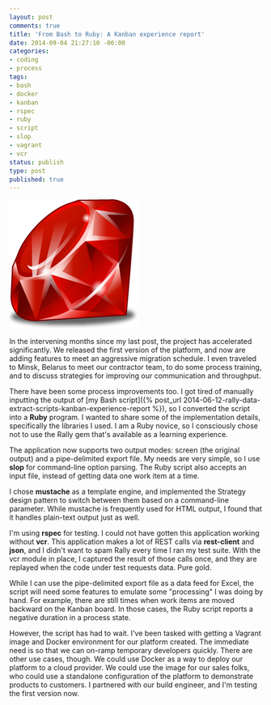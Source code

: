 ```yaml
---
layout: post
comments: true
title: 'From Bash to Ruby: A Kanban experience report'
date: 2014-09-04 21:27:10 -06:00
categories:
- coding
- process
tags:
- bash
- docker
- kanban
- rspec
- ruby
- script
- slop
- vagrant
- vcr
status: publish
type: post
published: true
---
```

![rubylang](/assets/rubylang.png)

In the intervening months since my last post, the project has accelerated significantly. We released the first version of the platform, and now are adding features to meet an aggressive migration schedule. I even traveled to Minsk, Belarus to meet our contractor team, to do some process training, and to discuss strategies for improving our communication and throughput.

There have been some process improvements too. I got tired of manually inputting the output of [my Bash script]({% post_url 2014-06-12-rally-data-extract-scripts-kanban-experience-report %}), so I converted the script into a **Ruby** program. I wanted to share some of the implementation details, specifically the libraries I used. I am a Ruby novice, so I consciously chose not to use the Rally gem that's available as a learning experience.

The application now supports two output modes: screen (the original output) and a pipe-delimited export file. My needs are very simple, so I use **slop** for command-line option parsing. The Ruby script also accepts an input file, instead of getting data one work item at a time.

I chose **mustache** as a template engine, and implemented the Strategy design pattern to switch between them based on a command-line parameter. While mustache is frequently used for HTML output, I found that it handles plain-text output just as well.

I'm using **rspec** for testing. I could not have gotten this application working without **vcr**. This application makes a lot of REST calls via **rest-client** and **json**, and I didn't want to spam Rally every time I ran my test suite. With the vcr module in place, I captured the result of those calls once, and they are replayed when the code under test requests data. Pure gold.

While I can use the pipe-delimited export file as a data feed for Excel, the script will need some features to emulate some "processing" I was doing by hand. For example, there are still times when work items are moved backward on the Kanban board. In those cases, the Ruby script reports a negative duration in a process state.

However, the script has had to wait. I've been tasked with getting a Vagrant image and Docker environment for our platform created. The immediate need is so that we can on-ramp temporary developers quickly. There are other use cases, though. We could use Docker as a way to deploy our platform to a cloud provider. We could use the image for our sales folks, who could use a standalone configuration of the platform to demonstrate products to customers. I partnered with our build engineer, and I'm testing the first version now.
